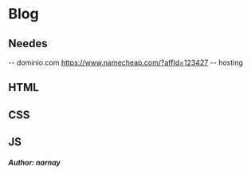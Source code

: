 # Blog

## Needes
-- dominio.com
    https://www.namecheap.com/?affId=123427
-- hosting

## HTML
## CSS
## JS



##### Author: narnay